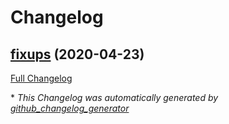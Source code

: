 # Changelog

## [fixups](https://github.com/adminstudio/chef-magento/tree/fixups) (2020-04-23)

[Full Changelog](https://github.com/adminstudio/chef-magento/compare/beda4e2806a0f2f1a804e9d039c91ba3b5f2b01b...fixups)



\* *This Changelog was automatically generated by [github_changelog_generator](https://github.com/github-changelog-generator/github-changelog-generator)*
